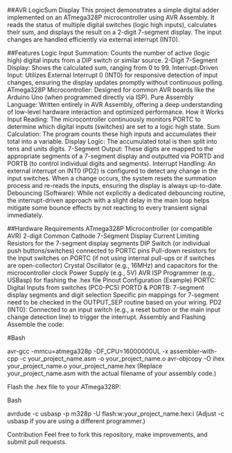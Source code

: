 ##AVR LogicSum Display
This project demonstrates a simple digital adder implemented on an ATmega328P microcontroller using AVR Assembly. It reads the status of multiple digital switches (logic high inputs), calculates their sum, and displays the result on a 2-digit 7-segment display. The input changes are handled efficiently via external interrupt (INT0).

##Features
Logic Input Summation: Counts the number of active (logic high) digital inputs from a DIP switch or similar source.
2-Digit 7-Segment Display: Shows the calculated sum, ranging from 0 to 99.
Interrupt-Driven Input: Utilizes External Interrupt 0 (INT0) for responsive detection of input changes, ensuring the display updates promptly without continuous polling.
ATmega328P Microcontroller: Designed for common AVR boards like the Arduino Uno (when programmed directly via ISP).
Pure Assembly Language: Written entirely in AVR Assembly, offering a deep understanding of low-level hardware interaction and optimized performance.
How it Works
Input Reading: The microcontroller continuously monitors PORTC to determine which digital inputs (switches) are set to a logic high state.
Sum Calculation: The program counts these high inputs and accumulates their total into a variable.
Display Logic: The accumulated total is then split into tens and units digits.
7-Segment Output: These digits are mapped to the appropriate segments of a 7-segment display and outputted via PORTD and PORTB (to control individual digits and segments).
Interrupt Handling: An external interrupt on INT0 (PD2) is configured to detect any change in the input switches. When a change occurs, the system resets the summation process and re-reads the inputs, ensuring the display is always up-to-date.
Debouncing (Software): While not explicitly a dedicated debouncing routine, the interrupt-driven approach with a slight delay in the main loop helps mitigate some bounce effects by not reacting to every transient signal immediately.

##Hardware Requirements
ATmega328P Microcontroller (or compatible AVR)
2-digit Common Cathode 7-Segment Display
Current Limiting Resistors for the 7-segment display segments
DIP Switch (or individual push buttons/switches) connected to PORTC pins
Pull-down resistors for the input switches on PORTC (if not using internal pull-ups or if switches are open-collector)
Crystal Oscillator (e.g., 16MHz) and capacitors for the microcontroller clock
Power Supply (e.g., 5V)
AVR ISP Programmer (e.g., USBasp) for flashing the .hex file
Pinout Configuration (Example)
PORTC: Digital Inputs from switches (PC0-PC5)
PORTD & PORTB: 7-segment display segments and digit selection
Specific pin mappings for 7-segment need to be checked in the OUTPUT_SEP routine based on your wiring.
PD2 (INT0): Connected to an input switch (e.g., a reset button or the main input change detection line) to trigger the interrupt.
Assembly and Flashing
Assemble the code:

#Bash

avr-gcc -mmcu=atmega328p -DF_CPU=16000000UL -x assembler-with-cpp -c your_project_name.asm -o your_project_name.o
avr-objcopy -O ihex your_project_name.o your_project_name.hex
(Replace your_project_name.asm with the actual filename of your assembly code.)

Flash the .hex file to your ATmega328P:

Bash

avrdude -c usbasp -p m328p -U flash:w:your_project_name.hex:i
(Adjust -c usbasp if you are using a different programmer.)

Contribution
Feel free to fork this repository, make improvements, and submit pull requests.

